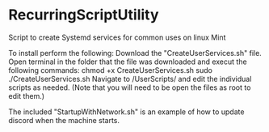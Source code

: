 # RecurringScriptUtility
Script to create Systemd services for common uses on linux Mint

To install perform the following:
  Download the "CreateUserServices.sh" file.
  Open terminal in the folder that the file was downloaded and execut the following commands:
    chmod +x CreateUserServices.sh
    sudo ./CreateUserServices.sh
  Navigate to /UserScripts/ and edit the individual scripts as needed. (Note that you will need to be open the files as root to edit them.)

The included "StartupWithNetwork.sh" is an example of how to update discord when the machine starts. 
